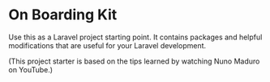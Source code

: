# On Boarding Kit

Use this as a Laravel project starting point. It contains packages and helpful modifications that are useful for your Laravel development.

(This project starter is based on the tips learned by watching Nuno Maduro on YouTube.)
